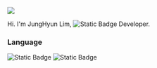 <a href="https://www.notion.so/hanyo3477/19a592cf98914344afc6651d2e71c52e?v=d62ada74d9d9429fa9fc56e9d51a91b6" target="_blank"><img src="https://img.shields.io/badge/Notion-000000?style=flat-square&logo=notion&logoColor=white"/></a>

Hi.
I'm JungHyun Lim, <img alt="Static Badge" src="https://img.shields.io/badge/iOS-000000?style=flat-square"/> Developer.

### Language
<img alt="Static Badge" src="https://img.shields.io/badge/Swift-F05138?style=flat-square&logo=swift&logoColor=white"/> <img alt="Static Badge" src="https://img.shields.io/badge/C++-00599C?style=flat-square&logo=cplusplus&logoColor=white"/>
